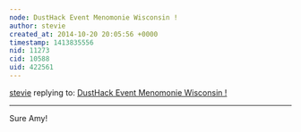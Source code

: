 ```yaml
---
node: DustHack Event Menomonie Wisconsin ! 
author: stevie
created_at: 2014-10-20 20:05:56 +0000
timestamp: 1413835556
nid: 11273
cid: 10588
uid: 422561
---
```




[stevie](../profile/stevie) replying to: [DustHack Event Menomonie Wisconsin ! ](../notes/stevie/10-17-2014/dusthack-event-menomonie-wisconsin)

----
Sure Amy!
